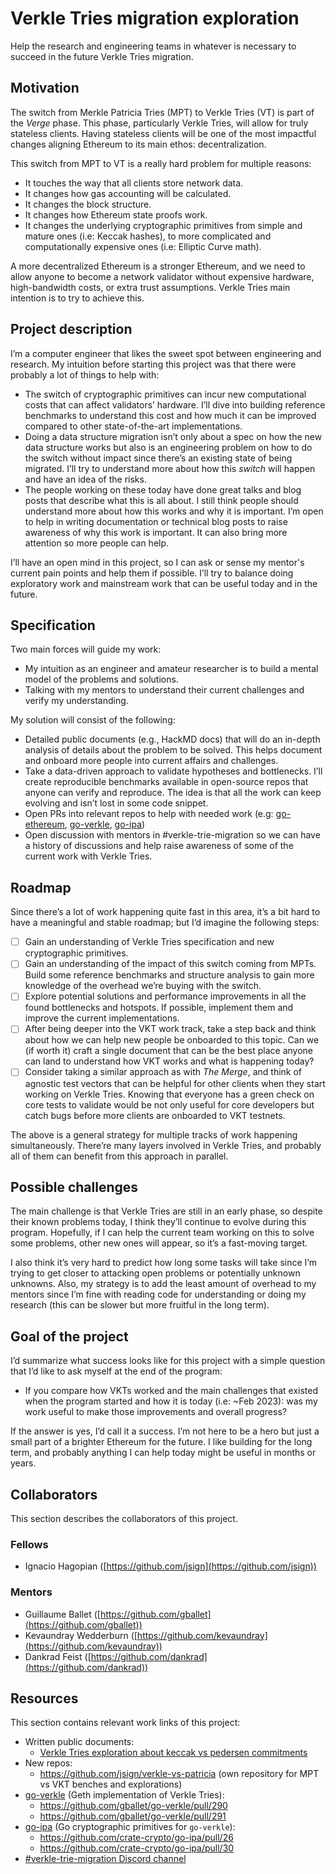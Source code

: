 # Verkle Tries migration exploration

Help the research and engineering teams in whatever is necessary to succeed in the future Verkle Tries migration.

## Motivation

The switch from Merkle Patricia Tries (MPT) to Verkle Tries (VT) is part of the *Verge* phase. This phase, particularly Verkle Tries, will allow for truly stateless clients. Having stateless clients will be one of the most impactful changes aligning Ethereum to its main ethos: decentralization.

This switch from MPT to VT is a really hard problem for multiple reasons:

- It touches the way that all clients store network data.
- It changes how gas accounting will be calculated.
- It changes the block structure.
- It changes how Ethereum state proofs work.
- It changes the underlying cryptographic primitives from simple and mature ones (i.e: Keccak hashes), to more complicated and computationally expensive ones (i.e: Elliptic Curve math).

A more decentralized Ethereum is a stronger Ethereum, and we need to allow anyone to become a network validator without expensive hardware, high-bandwidth costs, or extra trust assumptions. Verkle Tries main intention is to try to achieve this.

## Project description

I’m a computer engineer that likes the sweet spot between engineering and research. My intuition before starting this project was that there were probably a lot of things to help with:

- The switch of cryptographic primitives can incur new computational costs that can affect validators’ hardware. I’ll dive into building reference benchmarks to understand this cost and how much it can be improved compared to other state-of-the-art implementations.
- Doing a data structure migration isn’t only about a spec on how the new data structure works but also is an engineering problem on how to do the switch without impact since there’s an existing state of being migrated. I’ll try to understand more about how this *switch* will happen and have an idea of the risks.
- The people working on these today have done great talks and blog posts that describe what this is all about. I still think people should understand more about how this works and why it is important. I’m open to help in writing documentation or technical blog posts to raise awareness of why this work is important. It can also bring more attention so more people can help.

I’ll have an open mind in this project, so I can ask or sense my mentor's current pain points and help them if possible. I’ll try to balance doing exploratory work and mainstream work that can be useful today and in the future.

## Specification

Two main forces will guide my work:

- My intuition as an engineer and amateur researcher is to build a mental model of the problems and solutions.
- Talking with my mentors to understand their current challenges and verify my understanding.

My solution will consist of the following:

- Detailed public documents (e.g., HackMD docs) that will do an in-depth analysis of details about the problem to be solved. This helps document and onboard more people into current affairs and challenges.
- Take a data-driven approach to validate hypotheses and bottlenecks. I’ll create reproducible benchmarks available in open-source repos that anyone can verify and reproduce. The idea is that all the work can keep evolving and isn’t lost in some code snippet.
- Open PRs into relevant repos to help with needed work (e.g: [go-ethereum](https://github.com/ethereum/go-ethereum), [go-verkle](https://github.com/gballet/go-verkle), [go-ipa](https://github.com/crate-crypto/go-ipa))
- Open discussion with mentors in #verkle-trie-migration so we can have a history of discussions and help raise awareness of some of the current work with Verkle Tries.

## Roadmap

Since there’s a lot of work happening quite fast in this area, it’s a bit hard to have a meaningful and stable roadmap; but I’d imagine the following steps:

- [ ] Gain an understanding of Verkle Tries specification and new cryptographic primitives.
- [ ] Gain an understanding of the impact of this switch coming from MPTs. Build some reference benchmarks and structure analysis to gain more knowledge of the overhead we’re buying with the switch.
- [ ] Explore potential solutions and performance improvements in all the found bottlenecks and hotspots. If possible, implement them and improve the current implementations.
- [ ] After being deeper into the VKT work track, take a step back and think about how we can help new people be onboarded to this topic. Can we (if worth it) craft a single document that can be the best place anyone can land to understand how VKT works and what is happening today?
- [ ] Consider taking a similar approach as with *The Merge*, and think of agnostic test vectors that can be helpful for other clients when they start working on Verkle Tries. Knowing that everyone has a green check on core tests to validate would be not only useful for core developers but catch bugs before more clients are onboarded to VKT testnets.

The above is a general strategy for multiple tracks of work happening simultaneously. There’re many layers involved in Verkle Tries, and probably all of them can benefit from this approach in parallel.

## Possible challenges

The main challenge is that Verkle Tries are still in an early phase, so despite their known problems today, I think they’ll continue to evolve during this program. Hopefully, if I can help the current team working on this to solve some problems, other new ones will appear, so it’s a fast-moving target.

I also think it’s very hard to predict how long some tasks will take since I’m trying to get closer to attacking open problems or potentially unknown unknowns. Also, my strategy is to add the least amount of overhead to my mentors since I’m fine with reading code for understanding or doing my research (this can be slower but more fruitful in the long term).

## Goal of the project

I’d summarize what success looks like for this project with a simple question that I’d like to ask myself at the end of the program:

- If you compare how VKTs worked and the main challenges that existed when the program started and how it is today (i.e: ~Feb 2023): was my work useful to make those improvements and overall progress?

If the answer is yes, I’d call it a success. I’m not here to be a hero but just a small part of a brighter Ethereum for the future. I like building for the long term, and probably anything I can help today might be useful in months or years.

## Collaborators

This section describes the collaborators of this project.

### Fellows

- Ignacio Hagopian ([https://github.com/jsign](https://github.com/jsign))

### Mentors

- Guillaume Ballet ([https://github.com/gballet](https://github.com/gballet))
- Kevaundray Wedderburn ([https://github.com/kevaundray](https://github.com/kevaundray))
- Dankrad Feist ([https://github.com/dankrad](https://github.com/dankrad))

## Resources

This section contains relevant work links of this project:

- Written public documents:
    - [Verkle Tries exploration about keccak vs pedersen commitments](https://hackmd.io/@jsign/verkle-tries-exploration-about-keccak-vs-pedersen-commitments)
- New repos:
    - https://github.com/jsign/verkle-vs-patricia (own repository for MPT vs VKT benches and explorations)
- [go-verkle](https://github.com/gballet/go-verkle) (Geth implementation of Verkle Tries):
    - https://github.com/gballet/go-verkle/pull/290
    - https://github.com/gballet/go-verkle/pull/291
- [go-ipa](https://github.com/crate-crypto/go-ipa) (Go cryptographic primitives for `go-verkle`):
    - https://github.com/crate-crypto/go-ipa/pull/26
    - https://github.com/crate-crypto/go-ipa/pull/30
- [#verkle-trie-migration Discord channel](https://discord.com/channels/595666850260713488/824798757618188339)